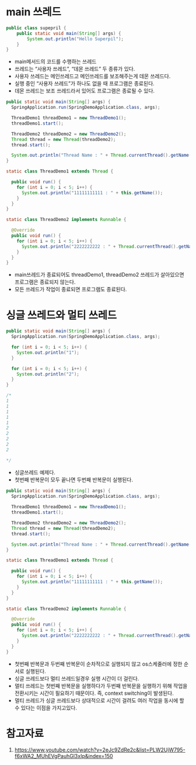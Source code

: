# main 쓰레드
```java
public class supepril {
	public static void main(String[] args) {
		System.out.println("Hello Superpil");
	}
}
```
* main메서드의 코드를 수행하는 쓰레드
* 쓰레드는 “사용자 쓰레드”, “데몬 쓰레드” 두 종류가 있다.
* 사용자 쓰레드는 메인쓰레드고 메인쓰레드를 보조해주는게 데몬 쓰레드다.
* 실행 중인 “사용자 쓰레드”가 하나도 없을 때 프로그램은 종료된다.
* 데몬 쓰레드는 보조 쓰레드라서 있어도 프로그램은 종료될 수 있다.

```java
public static void main(String[] args) {
  SpringApplication.run(SpringDemoApplication.class, args);

  ThreadDemo1 threadDemo1 = new ThreadDemo1();
  threadDemo1.start();

  ThreadDemo2 threadDemo2 = new ThreadDemo2();
  Thread thread = new Thread(threadDemo2);
  thread.start();

  System.out.println("Thread Name : " + Thread.currentThread().getName());
}

static class ThreadDemo1 extends Thread {

  public void run() {
    for (int i = 0; i < 5; i++) {
      System.out.println("11111111111 : " + this.getName());
    }
  }
}

static class ThreadDemo2 implements Runnable {

  @Override
  public void run() {
    for (int i = 0; i < 5; i++) {
      System.out.println("2222222222 : " + Thread.currentThread().getName());
    }
  }
}
```
* main쓰레드가 종료되어도 threadDemo1, threadDemo2 쓰레드가 살아있으면 프로그램은 종료되지 않는다.
* 모든 쓰레드가 작업이 종료되면 프로그램도 종료된다.

# 싱글 쓰레드와 멀티 쓰레드
```java
public static void main(String[] args) {
  SpringApplication.run(SpringDemoApplication.class, args);

  for (int i = 0; i < 5; i++) {
    System.out.println("1");
  }

  for (int i = 0; i < 5; i++) {
    System.out.println("2");
  }
}

/*
1
1
1
1
1
2
2
2
2
2

*/
```
* 싱글쓰레드 예제다.
* 첫번째 반복문이 모두 끝나면 두번째 반복문이 실행된다.

```java
public static void main(String[] args) {
  SpringApplication.run(SpringDemoApplication.class, args);
  
  ThreadDemo1 threadDemo1 = new ThreadDemo1();
  threadDemo1.start();

  ThreadDemo2 threadDemo2 = new ThreadDemo2();
  Thread thread = new Thread(threadDemo2);
  thread.start();

  System.out.println("Thread Name : " + Thread.currentThread().getName());
}

static class ThreadDemo1 extends Thread {

  public void run() {
    for (int i = 0; i < 5; i++) {
      System.out.println("11111111111 : " + this.getName());
    }
  }
}

static class ThreadDemo2 implements Runnable {

  @Override
  public void run() {
    for (int i = 0; i < 5; i++) {
      System.out.println("2222222222 : " + Thread.currentThread().getName());
    }
  }
}
```
* 첫번째 반복문과 두번째 반복문이 순차적으로 실행되지 않고 os스케줄러에 정한 순서로 실행된다.
* 싱글 쓰레드보다 멀티 쓰레드일경우 실행 시간이 더 걸린다.
* 멀티 쓰레드는 첫번째 반복문을 실행하다가 두번째 반복문을 실행하기 위해 작업을 전환시키는 시간이 필요하기 때문이다.
즉, context switching이 발생된다.
* 멀티 쓰레드가 싱글 쓰레드보다 상대적으로 시간이 걸려도 여러 작업을 동시에 할 수 있다는 이점을 가지고있다.

# 참고자료
1. https://www.youtube.com/watch?v=2eJc9ZdRe2c&list=PLW2UjW795-f6xWA2_MUhEVgPauhGl3xIp&index=150

